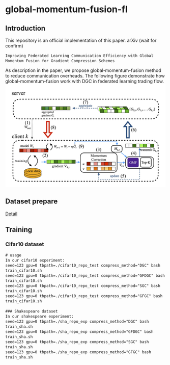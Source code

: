 # global-momentum-fusion-fl

## Introduction

This repository is an official implementation of this paper. arXiv (wait for confirm) 
```
Improving Federated Learning Communication Efficiency with Global Momentum Fusion for Gradient Compression Schemes
```

As description in the paper, we propose global-momentum-fusion method to reduce communication overheads. 
The following figure demonstrate how global-momentum-fusion work with DGC in federated learning trading flow.
![image](image/DGCwGMF_fig.jpg)


## Dataset prepare

[Detail](data/README.md)

## Training
### Cifar10 dataset

```shell=
# usage
In our cifar10 experiment:
seed=123 gpu=0 tbpath=./cifar10_repo_test compress_method="DGC" bash train_cifar10.sh
seed=123 gpu=0 tbpath=./cifar10_repo_test compress_method="GFDGC" bash train_cifar10.sh
seed=123 gpu=0 tbpath=./cifar10_repo_test compress_method="SGC" bash train_cifar10.sh
seed=123 gpu=0 tbpath=./cifar10_repo_test compress_method="GFGC" bash train_cifar10.sh

### Shakespeare dataset
In our shakespeare experiment:
seed=123 gpu=0 tbpath=./sha_repo_exp compress_method="DGC" bash train_sha.sh
seed=123 gpu=0 tbpath=./sha_repo_exp compress_method="GFDGC" bash train_sha.sh
seed=123 gpu=0 tbpath=./sha_repo_exp compress_method="SGC" bash train_sha.sh
seed=123 gpu=0 tbpath=./sha_repo_exp compress_method="GFGC" bash train_sha.sh
```